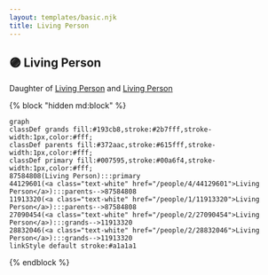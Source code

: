 ```yaml
---
layout: templates/basic.njk
title: Living Person
---
```

## 🟣 Living Person

Daughter of [Living Person](/people/1/11913320) and [Living Person](/people/4/44129601)

{% block "hidden md:block" %}
```mermaid
graph
classDef grands fill:#193cb8,stroke:#2b7fff,stroke-width:1px,color:#fff;
classDef parents fill:#372aac,stroke:#615fff,stroke-width:1px,color:#fff;
classDef primary fill:#007595,stroke:#00a6f4,stroke-width:1px,color:#fff;
87584808(Living Person):::primary
44129601(<a class="text-white" href="/people/4/44129601">Living Person</a>):::parents-->87584808
11913320(<a class="text-white" href="/people/1/11913320">Living Person</a>):::parents-->87584808
27090454(<a class="text-white" href="/people/2/27090454">Living Person</a>):::grands-->11913320
28832046(<a class="text-white" href="/people/2/28832046">Living Person</a>):::grands-->11913320
linkStyle default stroke:#a1a1a1
```
{% endblock %}
